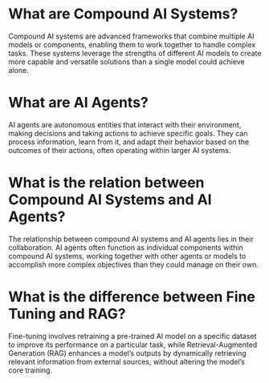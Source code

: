 # What are Compound AI Systems?

Compound AI systems are advanced frameworks that combine multiple AI models or components, enabling them to work together to handle complex tasks. These systems leverage the strengths of different AI models to create more capable and versatile solutions than a single model could achieve alone.

# What are AI Agents?

AI agents are autonomous entities that interact with their environment, making decisions and taking actions to achieve specific goals. They can process information, learn from it, and adapt their behavior based on the outcomes of their actions, often operating within larger AI systems.

# What is the relation between Compound AI Systems and AI Agents?

The relationship between compound AI systems and AI agents lies in their collaboration. AI agents often function as individual components within compound AI systems, working together with other agents or models to accomplish more complex objectives than they could manage on their own.

# What is the difference between Fine Tuning and RAG?

Fine-tuning involves retraining a pre-trained AI model on a specific dataset to improve its performance on a particular task, while Retrieval-Augmented Generation (RAG) enhances a model’s outputs by dynamically retrieving relevant information from external sources, without altering the model’s core training.
